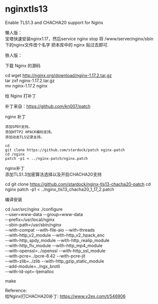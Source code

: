 # nginxtls13
Enable TLS1.3 and CHACHA20 support for Nginx


懒人版：  
宝塔快速安装nginx1.17，然后service nginx stop
将 /www/server/nginx/sbin 下的nginx文件改个名字
把本库中的 nginx 贴过去即可.



铁人版：  

下载 Nginx 的源码  

cd 
wget http://nginx.org/download/nginx-1.17.2.tar.gz  
tar zxf nginx-1.17.2.tar.gz  
mv nginx-1.17.2 nginx  


给 Nginx 打补丁  

补丁来自：https://github.com/kn007/patch  

nginx 补丁  
 
    添加SPDY支持。  
    添加HTTP2 HPACK编码支持。  
    添加动态TLS记录支持。  
    
```  
cd
git clone https://github.com/stardock/patch nginx-patch
cd /nginx
patch -p1 < ../nginx-patch/nginx.patch
```  
nginx补丁  
  添加TLS1.3加密算法选择以及开启CHACHA20支持

cd
git clone https://github.com/stardock/nginx-tls13-chacha20-patch
cd nginx
patch -p1 < ../nginx_tls13_chacha20_1_17_2.patch 	


编译安装

cd /usr/src/nginx
./configure \
--user=www-data --group=www-data \
--prefix=/usr/local/nginx \
--sbin-path=/usr/sbin/nginx \
--with-compat --with-file-aio --with-threads \
--with-http_v2_module --with-http_v2_hpack_enc \
--with-http_spdy_module --with-http_realip_module \
--with-http_flv_module --with-http_mp4_module \
--with-openssl=../openssl --with-http_ssl_module \
--with-pcre=../pcre-8.42 --with-pcre-jit \
--with-zlib=../zlib --with-http_gzip_static_module \
--add-module=../ngx_brotli \
--with-ld-opt=-ljemalloc

make 


Reference:  
给Nginx打CHACHA20补丁: https://www.v2ex.com/t/546906  
